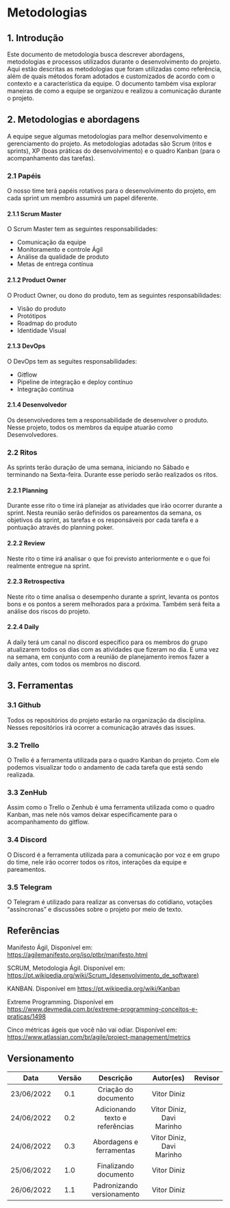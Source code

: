 # Metodologias

## 1. Introdução

Este documento de metodologia busca descrever abordagens, metodologias e processos utilizados durante o desenvolvimento do projeto. Aqui estão descritas as metodologias que foram utilizadas como referência, além de quais métodos foram adotados e customizados de acordo com o contexto e a característica da equipe. O documento também visa explorar maneiras de como a equipe se organizou e realizou a comunicação durante o projeto.

## 2. Metodologias e abordagens

A equipe segue algumas metodologias para melhor desenvolvimento e gerenciamento do projeto. As metodologias adotadas são Scrum (ritos e sprints), XP (boas práticas do desenvolvimento) e o quadro Kanban (para o acompanhamento das tarefas).

### 2.1 Papéis

O nosso time terá papéis rotativos para o desenvolvimento do projeto, em cada sprint um membro assumirá um papel diferente.

#### 2.1.1 Scrum Master

O Scrum Master tem as seguintes responsabilidades:

- Comunicação da equipe
- Monitoramento e controle Ágil
- Análise da qualidade de produto
- Metas de entrega contínua

#### 2.1.2 Product Owner

O Product Owner, ou dono do produto, tem as seguintes responsabilidades:

- Visão do produto
- Protótipos
- Roadmap do produto
- Identidade Visual

#### 2.1.3 DevOps

O DevOps tem as seguites responsabilidades:

- Gitflow
- Pipeline de integração e deploy contínuo
- Integração contínua

#### 2.1.4 Desenvolvedor

Os desenvolvedores tem a responsabilidade de desenvolver o produto. Nesse projeto, todos os membros da equipe atuarão como Desenvolvedores.

### 2.2 Ritos

As sprints terão duração de uma semana, iniciando no Sábado e terminando na Sexta-feira. Durante esse período serão realizados os ritos.

#### 2.2.1 Planning

Durante esse rito o time irá planejar as atividades que irão ocorrer durante a sprint. Nesta reunião serão definidos os pareamentos da semana, os objetivos da sprint, as tarefas e os responsáveis por cada tarefa e a pontuação através do planning poker.

#### 2.2.2 Review

Neste rito o time irá analisar o que foi previsto anteriormente e o que foi realmente entregue na sprint. 

#### 2.2.3 Retrospectiva

Neste rito o time analisa o desempenho durante a sprint, levanta os pontos bons e os pontos a serem melhorados para a próxima. Também será feita a análise dos riscos do projeto.

#### 2.2.4 Daily

A daily terá um canal no discord específico para os membros do grupo atualizarem todos os dias com as atividades que fizeram no dia. E uma vez na semana, em conjunto com a reunião de planejamento iremos fazer a daily antes, com todos os membros no discord.

## 3. Ferramentas

### 3.1 Github

Todos os repositórios do projeto estarão na organização da disciplina. Nesses repositórios irá ocorrer a comunicação através das issues.

### 3.2 Trello

O Trello é a ferramenta utilizada para o quadro Kanban do projeto. Com ele podemos visualizar todo o andamento de cada tarefa que está sendo realizada.

### 3.3 ZenHub

Assim como o Trello o Zenhub é uma ferramenta utilizada como o quadro Kanban, mas nele nós vamos deixar especificamente para o acompanhamento do gitflow.

### 3.4 Discord

O Discord é a ferramenta utilizada para a comunicação por voz e em grupo do time, nele irão ocorrer todos os ritos, interações da equipe e pareamentos. 

### 3.5 Telegram

O Telegram é utilizado para realizar as conversas do cotidiano, votações “assíncronas” e discussões sobre o projeto por meio de texto.

## Referências

Manifesto Ágil, Disponível em: https://agilemanifesto.org/iso/ptbr/manifesto.html

SCRUM, Metodologia Ágil. Disponível em: https://pt.wikipedia.org/wiki/Scrum_(desenvolvimento_de_software)

KANBAN. Disponível em https://pt.wikipedia.org/wiki/Kanban

Extreme Programming. Disponível em https://www.devmedia.com.br/extreme-programming-conceitos-e-praticas/1498

Cinco métricas ágeis que você não vai odiar. Disponível em: https://www.atlassian.com/br/agile/project-management/metrics

## Versionamento

| Data       | Versão |  Descrição                                  | Autor(es)        | Revisor          |
|:----------:|:------:| :------------------------------------------:| :--------------: | :-------------:  |
| 23/06/2022 | 0.1    | Criação do documento  | Vitor Diniz |  |
| 24/06/2022 | 0.2    | Adicionando texto e referências | Vitor Diniz, Davi Marinho |  |
| 24/06/2022 | 0.3    | Abordagens e ferramentas | Vitor Diniz, Davi Marinho |  |
| 25/06/2022 | 1.0    | Finalizando documento | Vitor Diniz |  |
| 26/06/2022 | 1.1    | Padronizando versionamento | Vitor Diniz |  |
         

